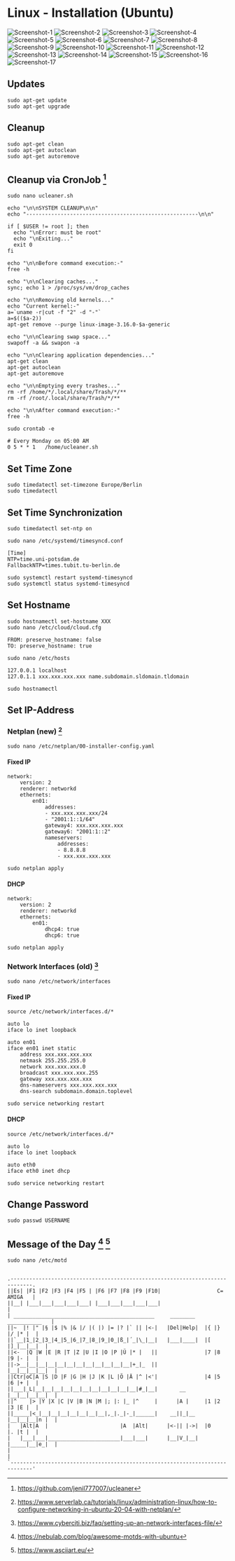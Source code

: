 # Linux - Installation (Ubuntu)

![Screenshot-1](/files/linux_install_1.png)
![Screenshot-2](/files/linux_install_2.png)
![Screenshot-3](/files/linux_install_3.png)
![Screenshot-4](/files/linux_install_4.png)
![Screenshot-5](/files/linux_install_5.png)
![Screenshot-6](/files/linux_install_6.png)
![Screenshot-7](/files/linux_install_7.png)
![Screenshot-8](/files/linux_install_8.png)
![Screenshot-9](/files/linux_install_9.png)
![Screenshot-10](/files/linux_install_10.png)
![Screenshot-11](/files/linux_install_11.png)
![Screenshot-12](/files/linux_install_12.png)
![Screenshot-13](/files/linux_install_13.png)
![Screenshot-14](/files/linux_install_14.png)
![Screenshot-15](/files/linux_install_15.png)
![Screenshot-16](/files/linux_install_16.png)
![Screenshot-17](/files/linux_install_17.png)

## Updates

```
sudo apt-get update
sudo apt-get upgrade
```

## Cleanup

```
sudo apt-get clean
sudo apt-get autoclean
sudo apt-get autoremove
```

## Cleanup via CronJob [^5]

```
sudo nano ucleaner.sh
```

```
echo "\n\nSYSTEM CLEANUP\n\n"
echo "-------------------------------------------------------\n\n"

if [ $USER != root ]; then
  echo "\nError: must be root"
  echo "\nExiting..."
  exit 0
fi

echo "\n\nBefore command execution:-"
free -h 

echo "\n\nClearing caches..."
sync; echo 1 > /proc/sys/vm/drop_caches

echo "\n\nRemoving old kernels..."
echo "Current kernel:-"
a=`uname -r|cut -f "2" -d "-"`
a=$(($a-2))
apt-get remove --purge linux-image-3.16.0-$a-generic

echo "\n\nClearing swap space..."
swapoff -a && swapon -a

echo "\n\nClearing application dependencies..."
apt-get clean
apt-get autoclean
apt-get autoremove

echo "\n\nEmptying every trashes..."
rm -rf /home/*/.local/share/Trash/*/** 
rm -rf /root/.local/share/Trash/*/** 

echo "\n\nAfter command execution:-"
free -h
```

```
sudo crontab -e
```

```
# Every Monday on 05:00 AM  
0 5 * * 1	/home/ucleaner.sh
```

## Set Time Zone

```
sudo timedatectl set-timezone Europe/Berlin
sudo timedatectl
```

## Set Time Synchronization

```
sudo timedatectl set-ntp on
```

```
sudo nano /etc/systemd/timesyncd.conf
```

```
[Time]
NTP=time.uni-potsdam.de
FallbackNTP=times.tubit.tu-berlin.de
```

```
sudo systemctl restart systemd-timesyncd 
sudo systemctl status systemd-timesyncd
```

## Set Hostname

```
sudo hostnamectl set-hostname XXX
sudo nano /etc/cloud/cloud.cfg
```

```
FROM: preserve_hostname: false
TO: preserve_hostname: true
```

```
sudo nano /etc/hosts
```

```
127.0.0.1 localhost
127.0.1.1 xxx.xxx.xxx.xxx name.subdomain.sldomain.tldomain
```

```
sudo hostnamectl
```

## Set IP-Address

### Netplan (new) [^1]

```
sudo nano /etc/netplan/00-installer-config.yaml
```

#### Fixed IP

```
network:
    version: 2
    renderer: networkd
    ethernets:
        en01:
            addresses:
            - xxx.xxx.xxx.xxx/24
            - "2001:1::1/64"
            gateway4: xxx.xxx.xxx.xxx
            gateway6: "2001:1::2"
            nameservers:
                addresses:
                - 8.8.8.8
                - xxx.xxx.xxx.xxx
```

```
sudo netplan apply
```

#### DHCP

```
network:
    version: 2
    renderer: networkd
    ethernets:
        en01:
            dhcp4: true
            dhcp6: true
```

```
sudo netplan apply
```

### Network Interfaces (old) [^2]

```
sudo nano /etc/network/interfaces
```

#### Fixed IP

```
source /etc/network/interfaces.d/*

auto lo
iface lo inet loopback

auto en01
iface en01 inet static
    address xxx.xxx.xxx.xxx
    netmask 255.255.255.0
    network xxx.xxx.xxx.0
    broadcast xxx.xxx.xxx.255
    gateway xxx.xxx.xxx.xxx
    dns-nameservers xxx.xxx.xxx.xxx
    dns-search subdomain.domain.toplevel
```

```
sudo service networking restart
```

#### DHCP

```
source /etc/network/interfaces.d/*

auto lo
iface lo inet loopback

auto eth0
iface eth0 inet dhcp
```

```
sudo service networking restart
```

## Change Password

```
sudo passwd USERNAME
```

## Message of the Day [^3] [^4]

```
sudo nano /etc/motd
```

```

.-----------------------------------------------------------------------------.
||Es| |F1 |F2 |F3 |F4 |F5 | |F6 |F7 |F8 |F9 |F10|                  C= AMIGA   |
||__| |___|___|___|___|___| |___|___|___|___|___|                             |
| _____________________________________________     ________    ___________   |
||~  |! |" |§ |$ |% |& |/ |( |) |= |? |` || |<-|   |Del|Help|  |{ |} |/ |* |  |
||`__|1_|2_|3_|4_|5_|6_|7_|8_|9_|0_|ß_|´_|\_|__|   |___|____|  |[ |]_|__|__|  |
||<-  |Q |W |E |R |T |Z |U |I |O |P |Ü |* |   ||               |7 |8 |9 |- |  |
||->__|__|__|__|__|__|__|__|__|__|__|__|+_|_  ||               |__|__|__|__|  |
||Ctr|oC|A |S |D |F |G |H |J |K |L |Ö |Ä |^ |<'|               |4 |5 |6 |+ |  |
||___|_L|__|__|__|__|__|__|__|__|__|__|__|#_|__|       __      |__|__|__|__|  |
||^    |> |Y |X |C |V |B |N |M |; |: |_ |^     |      |A |     |1 |2 |3 |E |  |
||_____|<_|__|__|__|__|__|__|__|,_|._|-_|______|    __||_|__   |__|__|__|n |  |
|   |Alt|A  |                       |A  |Alt|      |<-|| |->|  |0    |. |t |  |
|   |___|___|_______________________|___|___|      |__|V_|__|  |_____|__|e_|  |
|                                                                             |
`-----------------------------------------------------------------------------'

```

[^1]: https://www.serverlab.ca/tutorials/linux/administration-linux/how-to-configure-networking-in-ubuntu-20-04-with-netplan/
[^2]: https://www.cyberciti.biz/faq/setting-up-an-network-interfaces-file/
[^3]: https://nebulab.com/blog/awesome-motds-with-ubuntu
[^4]: https://www.asciiart.eu/
[^5]: https://github.com/jenil777007/ucleaner